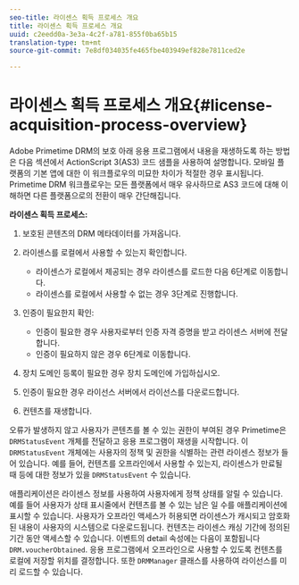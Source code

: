 ```yaml
---
seo-title: 라이센스 획득 프로세스 개요
title: 라이센스 획득 프로세스 개요
uuid: c2eedd0a-3e3a-4c2f-a781-855f0ba65b15
translation-type: tm+mt
source-git-commit: 7e8df034035fe465fbe403949ef828e7811ced2e

---
```



# 라이센스 획득 프로세스 개요{#license-acquisition-process-overview}

Adobe Primetime DRM의 보호 아래 응용 프로그램에서 내용을 재생하도록 하는 방법은 다음 섹션에서 ActionScript 3(AS3) 코드 샘플을 사용하여 설명합니다. 모바일 플랫폼의 기본 앱에 대한 이 워크플로우의 미묘한 차이가 적절한 경우 표시됩니다. Primetime DRM 워크플로우는 모든 플랫폼에서 매우 유사하므로 AS3 코드에 대해 이해하면 다른 플랫폼으로의 전환이 매우 간단해집니다.

**라이센스 획득 프로세스:**

1. 보호된 콘텐츠의 DRM 메타데이터를 가져옵니다.
1. 라이센스를 로컬에서 사용할 수 있는지 확인합니다.

   * 라이센스가 로컬에서 제공되는 경우 라이센스를 로드한 다음 6단계로 이동합니다.
   * 라이센스를 로컬에서 사용할 수 없는 경우 3단계로 진행합니다.

1. 인증이 필요한지 확인:

   * 인증이 필요한 경우 사용자로부터 인증 자격 증명을 받고 라이센스 서버에 전달합니다.
   * 인증이 필요하지 않은 경우 6단계로 이동합니다.

1. 장치 도메인 등록이 필요한 경우 장치 도메인에 가입하십시오.
1. 인증이 필요한 경우 라이선스 서버에서 라이선스를 다운로드합니다.
1. 컨텐츠를 재생합니다.

오류가 발생하지 않고 사용자가 콘텐츠를 볼 수 있는 권한이 부여된 경우 Primetime은 `DRMStatusEvent` 개체를 전달하고 응용 프로그램이 재생을 시작합니다. 이 `DRMStatusEvent` 개체에는 사용자의 정책 및 권한을 식별하는 관련 라이센스 정보가 들어 있습니다. 예를 들어, 컨텐츠를 오프라인에서 사용할 수 있는지, 라이센스가 만료될 때 등에 대한 정보가 있을 `DRMStatusEvent` 수 있습니다.

애플리케이션은 라이센스 정보를 사용하여 사용자에게 정책 상태를 알릴 수 있습니다. 예를 들어 사용자가 상태 표시줄에서 컨텐츠를 볼 수 있는 남은 일 수를 애플리케이션에 표시할 수 있습니다. 사용자가 오프라인 액세스가 허용되면 라이센스가 캐시되고 암호화된 내용이 사용자의 시스템으로 다운로드됩니다. 컨텐츠는 라이센스 캐싱 기간에 정의된 기간 동안 액세스할 수 있습니다. 이벤트의 detail 속성에는 다음이 포함됩니다 `DRM.voucherObtained`. 응용 프로그램에서 오프라인으로 사용할 수 있도록 컨텐츠를 로컬에 저장할 위치를 결정합니다. 또한 `DRMManager` 클래스를 사용하여 라이선스를 미리 로드할 수 있습니다.
